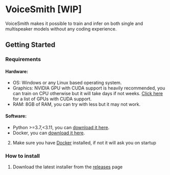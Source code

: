 # VoiceSmith [WIP]

VoiceSmith makes it possible to train and infer on both single and multispeaker models without any coding experience.

## Getting Started

### Requirements

#### Hardware:
* OS: Windows or any Linux based operating system.
* Graphics: NVIDIA GPU with CUDA support is heavily recommended, you can train on CPU otherwise but it will take days if not weeks. [Click here](https://developer.nvidia.com/cuda-gpus) for a list of GPUs with CUDA support.
* RAM: 8GB of RAM, you can try with less but it may not work.

#### Software:
* Python >=3.7,<3.11, you can [download it here](https://www.python.org/downloads/).
* Docker, you can [download it here](https://docs.docker.com/get-docker/).

2. Make sure you have [Docker](https://docs.docker.com/get-docker/) installed, if not it will ask you on startup

### How to install

1. Download the latest installer from the [releases](https://github.com/dunky11/voicesmith/releases) page
